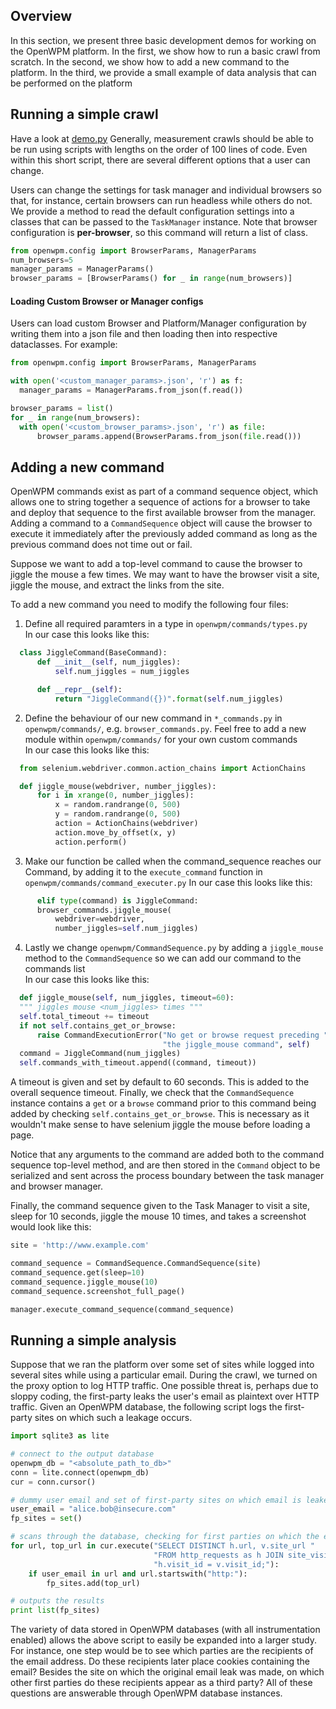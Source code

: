 ## Overview

In this section, we present three basic development demos for working on the OpenWPM platform. In the first, we show how to run a basic crawl from scratch. In the second, we show how to add a new command to the platform. In the third, we provide a small example of data analysis that can be performed on the platform

## Running a simple crawl

Have a look at [demo.py](../demo.py)
Generally, measurement crawls should be able to be run using scripts with lengths on the order of 100 lines of code.
Even within this short script, there are several different options that a user can change.

Users can change the settings for task manager and individual browsers so that, for instance, certain browsers can run headless while others do not. We provide a method to read the default configuration settings into a classes that can be passed to the `TaskManager` instance. Note that browser configuration is **per-browser**, so this command will return a list of class<BrowserParams>.

```py
from openwpm.config import BrowserParams, ManagerParams
num_browsers=5
manager_params = ManagerParams()
browser_params = [BrowserParams() for _ in range(num_browsers)]
```

#### Loading Custom Browser or Manager configs
Users can load custom Browser and Platform/Manager configuration by writing them into a json file and then loading then into respective dataclasses. For example:
```py
from openwpm.config import BrowserParams, ManagerParams

with open('<custom_manager_params>.json', 'r') as f:
  manager_params = ManagerParams.from_json(f.read())

browser_params = list()
for _ in range(num_browsers):
  with open('<custom_browser_params>.json', 'r') as file:
      browser_params.append(BrowserParams.from_json(file.read()))
```


## Adding a new command

OpenWPM commands exist as part of a command sequence object, which allows one to string together a sequence of actions for a browser to take and deploy that sequence to the first available browser from the manager. Adding a command to a `CommandSequence` object will cause the browser to execute it immediately after the previously added command as long as the previous command does not time out or fail.

Suppose we want to add a top-level command to cause the browser to jiggle the mouse a few times. We may want to have the browser visit a site, jiggle the mouse, and extract the links from the site.

To add a new command you need to modify the following four files:

1. Define all required paramters in a type in `openwpm/commands/types.py`  
  In our case this looks like this:
  ```python
    class JiggleCommand(BaseCommand):
        def __init__(self, num_jiggles):
            self.num_jiggles = num_jiggles

        def __repr__(self):
            return "JiggleCommand({})".format(self.num_jiggles)
  ```

2. Define the behaviour of our new command in `*_commands.py` in `openwpm/commands/`,
   e.g. `browser_commands.py`.
   Feel free to add a new module within `openwpm/commands/` for your own custom commands  
    In our case this looks like this:
  ```python
    from selenium.webdriver.common.action_chains import ActionChains

    def jiggle_mouse(webdriver, number_jiggles):
        for i in xrange(0, number_jiggles):
            x = random.randrange(0, 500)
            y = random.randrange(0, 500)
            action = ActionChains(webdriver)
            action.move_by_offset(x, y)
            action.perform()
  ```

3. Make our function be called when the command_sequence reaches our Command, by adding it to the
    `execute_command` function in `openwpm/commands/command_executer.py`
      In our case this looks like this:
  ```python
        elif type(command) is JiggleCommand:
        browser_commands.jiggle_mouse(
            webdriver=webdriver,
            number_jiggles=self.num_jiggles)
  ```

4. Lastly we change ```openwpm/CommandSequence.py``` by adding a `jiggle_mouse` method to the `CommandSequence`
  so we can add our command to the commands list  
  In our case this looks like this:
  ```python
    def jiggle_mouse(self, num_jiggles, timeout=60):
    """ jiggles mouse <num_jiggles> times """
    self.total_timeout += timeout
    if not self.contains_get_or_browse:
        raise CommandExecutionError("No get or browse request preceding "
                                    "the jiggle_mouse command", self)
    command = JiggleCommand(num_jiggles)
    self.commands_with_timeout.append((command, timeout))
  ```
   A timeout is given and set by default to 60 seconds. This is added to the overall sequence timeout. Finally, we check that the `CommandSequence` instance contains a `get` or a `browse` command prior to this command being added by checking `self.contains_get_or_browse`. This is necessary as it wouldn't make sense to have selenium jiggle the mouse before loading a page.



Notice that any arguments to the command are added both to the command sequence top-level method, and are then stored in the `Command` object to be serialized and sent across the process boundary between the task manager and browser manager.

Finally, the command sequence given to the Task Manager to visit a site, sleep for 10 seconds, jiggle the mouse 10 times, and takes a screenshot would look like this:

```python
site = 'http://www.example.com'

command_sequence = CommandSequence.CommandSequence(site)
command_sequence.get(sleep=10)
command_sequence.jiggle_mouse(10)
command_sequence.screenshot_full_page()

manager.execute_command_sequence(command_sequence)
```

## Running a simple analysis

Suppose that we ran the platform over some set of sites while logged into several sites while using a particular email. During the crawl, we turned on the proxy option to log HTTP traffic. One possible threat is, perhaps due to sloppy coding, the first-party leaks the user's email as plaintext over HTTP traffic. Given an OpenWPM database, the following script logs the first-party sites on which such a leakage occurs.

````python
import sqlite3 as lite

# connect to the output database
openwpm_db = "<absolute_path_to_db>"
conn = lite.connect(openwpm_db)
cur = conn.cursor()

# dummy user email and set of first-party sites on which email is leaked
user_email = "alice.bob@insecure.com"
fp_sites = set()

# scans through the database, checking for first parties on which the email is leaked
for url, top_url in cur.execute("SELECT DISTINCT h.url, v.site_url "
                                "FROM http_requests as h JOIN site_visits as v ON "
                                "h.visit_id = v.visit_id;"):
    if user_email in url and url.startswith("http:"):
        fp_sites.add(top_url)

# outputs the results
print list(fp_sites)
````

The variety of data stored in OpenWPM databases (with all instrumentation enabled) allows the above script to easily be expanded into a larger study. For instance, one step would be to see which parties are the recipients of the email address. Do these recipients later place cookies containing the email? Besides the site on which the original email leak was made, on which other first parties do these recipients appear as a third party? All of these questions are answerable through OpenWPM database instances.
